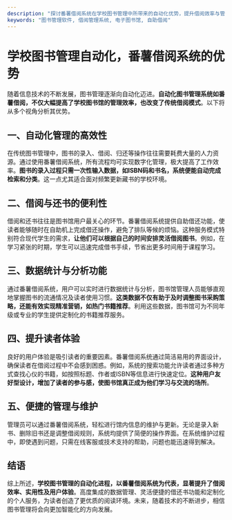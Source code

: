 ```yaml
---
description: "探讨番薯借阅系统在学校图书管理中所带来的自动化优势，提升借阅效率与管理便捷性。"
keywords: "图书管理软件, 借阅管理系统, 电子图书馆, 自助借阅"
---
```

# 学校图书管理自动化，番薯借阅系统的优势

随着信息技术的不断发展，图书管理逐渐向自动化迈进。**自动化图书管理系统如番薯借阅，不仅大幅提高了学校图书馆的管理效率，也改变了传统借阅模式**。以下将从多个视角分析其优势。

## 一、自动化管理的高效性

在传统图书管理中，图书的录入、借阅、归还等操作往往需要耗费大量的人力资源。通过使用番薯借阅系统，所有流程均可实现数字化管理，极大提高了工作效率。**图书的录入过程只需一次性输入数据，如ISBN码和书名，系统便能自动完成检索和分类**。这一点尤其适合面对频繁更新藏书的学校环境。

## 二、借阅与还书的便利性

借阅和还书往往是图书馆用户最关心的环节。番薯借阅系统提供自助借还功能，使读者能够随时在自助机上完成借还操作，避免了排队等候的烦恼。这种服务模式特别符合现代学生的需求，**让他们可以根据自己的时间安排灵活借阅图书**。例如，在学习紧张的时期，学生可以迅速完成借书手续，节省出更多时间用于课程学习。

## 三、数据统计与分析功能

通过番薯借阅系统，用户可以实时进行数据统计与分析，图书馆管理人员能够直观地掌握图书的流通情况及读者使用习惯。**这类数据不仅有助于及时调整图书采购策略，还能有效实现精准营销，如热门书籍推荐**。利用这些数据，图书馆可为不同年级或专业的学生提供定制化的书籍推荐服务。

## 四、提升读者体验

良好的用户体验是吸引读者的重要因素。番薯借阅系统通过简洁易用的界面设计，确保读者在借阅过程中不会感到困惑。例如，系统的搜索功能允许读者通过多种方式查找心仪的书籍，如按照标题、作者或ISBN等信息进行快速定位。**这种用户友好型设计，增加了读者的参与感，使图书馆真正成为他们学习与交流的场所**。

## 五、便捷的管理与维护

管理员可以通过番薯借阅系统，轻松进行馆内信息的维护与更新。无论是录入新书、删除旧书还是调整借阅规则，系统均提供了简便的操作界面。在系统维护过程中，即使遇到问题，只需在线客服或技术支持的帮助，问题也能迅速得到解决。

## 结语

综上所述，**学校图书管理的自动化进程，以番薯借阅系统为代表，显著提升了借阅效率、实用性及用户体验**。高度集成的数据管理、灵活便捷的借还书功能和定制化的个人服务，为读者创造了更优质的阅读环境。未来，随着技术的不断进步，相信图书管理将会向更加智能化的方向发展。
